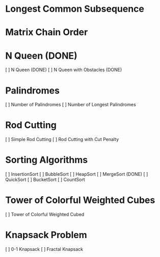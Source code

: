 # Longest Common Subsequence

# Matrix Chain Order

# N Queen (DONE)
  [ ] N Queen (DONE)
  [ ] N Queen with Obstacles (DONE)

# Palindromes
  [ ] Number of Palindromes
  [ ]  Number of Longest Palindromes

# Rod Cutting
  [ ] Simple Rod Cutting
  [ ] Rod Cutting with Cut Penalty
# Sorting Algorithms
  [ ] InsertionSort
  [ ] BubbleSort
  [ ] HeapSort
  [ ] MergeSort (DONE)
  [ ] QuickSort
  [ ] BucketSort
  [ ] CountSort

# Tower of Colorful Weighted Cubes 
  [ ] Tower of Colorful Weighted Cubed

# Knapsack Problem
  [ ] 0-1 Knapsack
  [ ]  Fractal Knapsack

